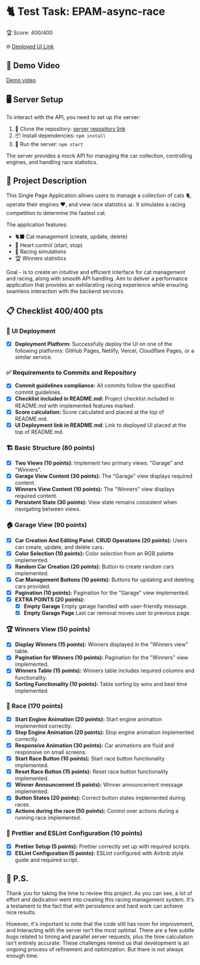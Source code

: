 # 🐈 Test Task: EPAM-async-race

🏆 Score: 400/400

🌐 [Deployed UI Link](https://async-race-seygorin.netlify.app/)

## 🎥 Demo Video

[Demo video](https://youtu.be/Z7TZ3PD8X94)

## 🖥️ Server Setup

To interact with the API, you need to set up the server:

1. 📂 Clone the repository:
   [server repository link](https://github.com/mikhama/async-race-api)
2. 📦 Install dependencies: `npm install`
3. 🚀 Run the server: `npm start`

The server provides a mock API for managing the car collection, controlling engines, and
handling race statistics.

## 📝 Project Description

This Single Page Application allows users to manage a collection of cats 🐈, operate their
engines ❤️, and view race statistics 📊. It simulates a racing competition to determine
the fastest cat.

The application features:

- 🐈‍⬛ Cat management (create, update, delete)
- 💙 Heart control (start, stop)
- 🏁 Racing simulations
- 🏆 Winners statistics

Goal - is to create an intuitive and efficient interface for cat management and racing,
along with smooth API handling. Aim to deliver a performance application that provides an
exhilarating racing experience while ensuring seamless interaction with the backend
services.

## 📋 Checklist 400/400 pts

### 🚀 UI Deployment

- [x] **Deployment Platform:** Successfully deploy the UI on one of the following
      platforms: GitHub Pages, Netlify, Vercel, Cloudflare Pages, or a similar service.

### ✅ Requirements to Commits and Repository

- [x] **Commit guidelines compliance:** All commits follow the specified commit
      guidelines.
- [x] **Checklist included in README.md:** Project checklist included in README.md with
      implemented features marked.
- [x] **Score calculation:** Score calculated and placed at the top of README.md.
- [x] **UI Deployment link in README.md**: Link to deployed UI placed at the top of
      README.md.

### 🏗️ Basic Structure (80 points)

- [x] **Two Views (10 points):** Implement two primary views: "Garage" and "Winners".
- [x] **Garage View Content (30 points):** The "Garage" view displays required content.
- [x] **Winners View Content (10 points):** The "Winners" view displays required content.
- [x] **Persistent State (30 points):** View state remains consistent when navigating
      between views.

### 🏠 Garage View (90 points)

- [x] **Car Creation And Editing Panel. CRUD Operations (20 points):** Users can create,
      update, and delete cars.
- [x] **Color Selection (10 points):** Color selection from an RGB palette implemented.
- [x] **Random Car Creation (20 points):** Button to create random cars implemented.
- [x] **Car Management Buttons (10 points):** Buttons for updating and deleting cars
      provided.
- [x] **Pagination (10 points):** Pagination for the "Garage" view implemented.
- [x] **EXTRA POINTS (20 points):**
  - [x] **Empty Garage** Empty garage handled with user-friendly message.
  - [x] **Empty Garage Page** Last car removal moves user to previous page.

### 🏆 Winners View (50 points)

- [x] **Display Winners (15 points):** Winners displayed in the "Winners view" table.
- [x] **Pagination for Winners (10 points):** Pagination for the "Winners" view
      implemented.
- [x] **Winners Table (15 points):** Winners table includes required columns and
      functionality.
- [x] **Sorting Functionality (10 points):** Table sorting by wins and best time
      implemented.

### 🚗 Race (170 points)

- [x] **Start Engine Animation (20 points):** Start engine animation implemented
      correctly.
- [x] **Stop Engine Animation (20 points):** Stop engine animation implemented correctly.
- [x] **Responsive Animation (30 points):** Car animations are fluid and responsive on
      small screens.
- [x] **Start Race Button (10 points):** Start race button functionality implemented.
- [x] **Reset Race Button (15 points):** Reset race button functionality implemented.
- [x] **Winner Announcement (5 points):** Winner announcement message implemented.
- [x] **Button States (20 points):** Correct button states implemented during races.
- [x] **Actions during the race (50 points):** Control over actions during a running race
      implemented.

### 🎨 Prettier and ESLint Configuration (10 points)

- [x] **Prettier Setup (5 points):** Prettier correctly set up with required scripts.
- [x] **ESLint Configuration (5 points):** ESLint configured with Airbnb style guide and
      required script.

## 🌟 P.S.

Thank you for taking the time to review this project. As you can see, a lot of effort and
dedication went into creating this racing management system. It's a testament to the fact
that with persistence and hard work can achieve nice results.

However, it's important to note that the code still has room for improvement, and
Interacting with the server isn't the most optimal. There are a few subtle bugs related to
timing and parallel server requests, plus the time calculation isn't entirely accurate.
These challenges remind us that development is an ongoing process of refinement and
optimization. But there is not always enough time.
